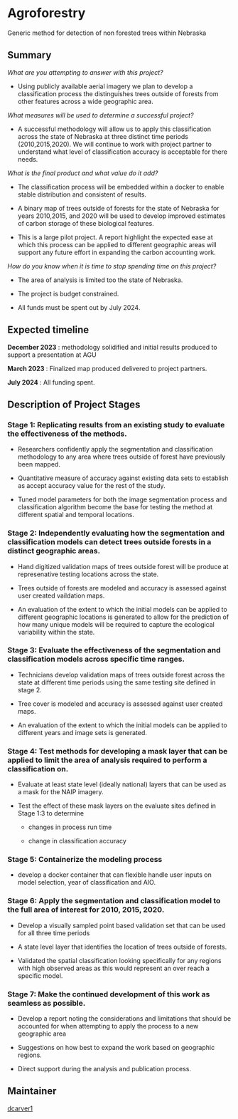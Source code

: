 # Agroforestry

Generic method for detection of non forested trees within Nebraska

## Summary

*What are you attempting to answer with this project?*

-   Using publicly available aerial imagery we plan to develop a classification process the distinguishes trees outside of forests from other features across a wide geographic area.

*What measures will be used to determine a successful project?*

-   A successful methodology will allow us to apply this classification across the state of Nebraska at three distinct time periods (2010,2015,2020). We will continue to work with project partner to understand what level of classification accuracy is acceptable for there needs.

*What is the final product and what value do it add?*

-   The classification process will be embedded within a docker to enable stable distribution and consistent of results.

-   A binary map of trees outside of forests for the state of Nebraska for years 2010,2015, and 2020 will be used to develop improved estimates of carbon storage of these biological features.

-   This is a large pilot project. A report highlight the expected ease at which this process can be applied to different geographic areas will support any future effort in expanding the carbon accounting work.

*How do you know when it is time to stop spending time on this project?*

-   The area of analysis is limited too the state of Nebraska.

-   The project is budget constrained.

-   All funds must be spent out by July 2024.

## Expected timeline

**December 2023** : methodology solidified and initial results produced to support a presentation at AGU

**March 2023** : Finalized map produced delivered to project partners.

**July 2024** : All funding spent.

## Description of Project Stages 

### Stage 1: Replicating results from an existing study to evaluate the effectiveness of the methods.  

-   Researchers confidently apply the segmentation and classification methodology to any area where trees outside of forest have previously been mapped.

-   Quantitative measure of accuracy against existing data sets to establish as accept accuracy value for the rest of the study.

-   Tuned model parameters for both the image segmentation process and classification algorithm become the base for testing the method at different spatial and temporal locations.

### Stage 2: Independently evaluating how the segmentation and classification models can detect trees outside forests in a  distinct geographic areas.  

-   Hand digitized validation maps of trees outside forest will be produce at represenative testing locations across the state.

-   Trees outside of forests are modeled and accuracy is assessed against user created vaildation maps.

-   An evaluation of the extent to which the initial models can be applied to different geographic locations is generated to allow for the prediction of how many unique models will be required to capture the ecological variability within the state.

### Stage 3: Evaluate the effectiveness of the segmentation and classification models across specific time ranges.  

-   Technicians develop validation maps of trees outside forest across the state at different time periods using the same testing site defined in stage 2.

-   Tree cover is modeled and accuracy is assessed against user created maps.

-   An evaluation of the extent to which the initial models can be applied to different years and image sets is generated.

### Stage 4: Test methods for developing a mask layer that can be applied to limit the area of analysis required to perform a classification on. 

-   Evaluate at least state level (ideally national) layers that can be used as a mask for the NAIP imagery.

-   Test the effect of these mask layers on the evaluate sites defined in Stage 1:3 to determine

    -   changes in process run time

    -   change in classification accuracy

### Stage 5: Containerize the modeling process

-   develop a docker container that can flexible handle user inputs on model selection, year of classification and AIO.

### Stage 6: Apply the segmentation and classification model to the full area of interest for 2010, 2015, 2020. 

-   Develop a visually sampled point based validation set that can be used for all three time periods

-   A state level layer that identifies the location of trees outside of forests.

-   Validated the spatial classification looking specifically for any regions with high observed areas as this would represent an over reach a specific model.

### Stage 7: Make the continued development of this work as seamless as possible.  

-   Develop a report noting the considerations and limitations that should
    be accounted for when attempting to apply the process to a new
    geographic area

-   Suggestions on how best to expand the work based on geographic regions.

-   Direct support during the analysis and publication process.

## Maintainer

[dcarver1](https://github.com/dcarver1)
